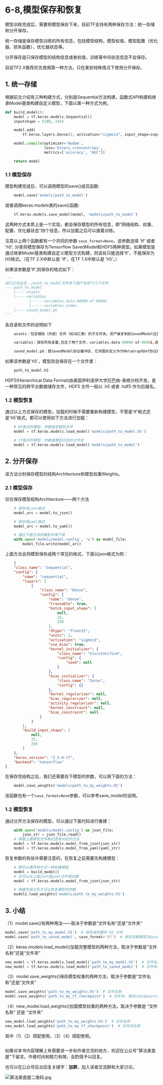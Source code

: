# 6-8,模型保存和恢复

模型训练完成后，需要把模型保存下来，目前TF支持有两种保存方法：统一存储和分开保存。

统一存储是保存模型训练的所有信息，包括模型结构，模型权值，模型配置（优化器、损失函数），优化器状态等。

分开保存是只保存模型的结构信息或者权值，训练等中间状态信息不会保存。

目前TF2.X推荐优先使用第一种方法，只在某些特殊情况下使用分开保存。

## 1. 统一存储

根据前文介绍有三种构建方式，分别是Sequential方法构建，函数式API构建和继承Model基类构建自定义模型，下面以第一种方式为例。

```python
def build_model():
    model = tf.keras.models.Sequential()
    inputshape = (100, 256)

    model.add(
        tf.keras.layers.Dense(2, activation="sigmoid", input_shape=inputshape))

    model.compile(optimizer='Nadam',
                  loss='binary_crossentropy',
                  metrics=['accuracy', "AUC"])

    return model
```
### 1.1 模型保存
模型构建完成后，可以调用模型的save()成员函数:

```python
    model.save('models/path_to_model')
```
或者调用keras.models类的save()函数:

```python
    tf.keras.models.save_model(model, 'models/path_to_model')
```

这两种方式本质上是一个实现，都会保存模型的所有信息，即“网络结构、权重、配置、优化器状态”四个信息，所以加载之后可以接着训练。

注意以上两个函数都有一个共同的参数 `save_format=None`，该参数选填 'tf' 或者 'h5', 分表将模型保存为Tensorflow SavedModel和HDF5两种类型。如果模型是通过继承Model基类构建自定义模型方式构建，则该处只能选择'tf'，不能保存为H5格式。（在TF 2.X中默认是 'tf'，在TF 1.X中默认是 'h5'。）

如果该参数是'tf',则保存的格式如下：

```python
'''
运行之后会在 ./path_to_model文件夹下面产生如下几个文件
----path_to_model
    |-----assets
    |-----variables
           |------variables.data-00000-of-00001
           |------variables.index
    |-----saved_model.pb
'''
```
各目录和文件的说明如下

```python
    assets：包含辅助（外部）文件（如词汇表）的子文件夹。资产被复制到SavedModel位置，并且可以在加载特定的MetaGraphDef时读取。

    variables：保存所有变量,包含了两个文件，variables.data-00000-of-00001,该文件保存了模型中参数的值，variables.index保存了模型中节点符号的定义。

    saved_model.pb：是SavedModel协议缓冲区，它将图形定义作为MetaGraphDef协议缓冲区,用于保存模型结构等信息。
```

如果该参数是'h5'，模型则会保存在一个文件里：

```python
    path_to_model.h5
```
HDF5(Hierarchical Data Format)由美国伊利诺伊大学厄巴纳-香槟分校开发，是一种常见的跨平台数据储存文件，HDF5 文件一般以 .h5 或者 .hdf5 作为后缀名。

### 1.2 模型恢复

通过以上方式保存的模型，加载的时候不需要重新构建模型，不管是'tf'格式还是'h5'格式，都可以使用如下方法进行加载：

```python
    # H5格式的模型，参数是该模型文件
    model = tf.keras.models.load_model('models/path_to_model.h5')

    # tf格式的模型，参数是模型对应的文件夹
    model = tf.keras.models.load_model('models/path_to_model')
```
## 2. 分开保存

该方法分别保存模型的结构Architecture和模型权重Weights。

### 2.1 模型保存
仅仅保存模型结构Architecture——两个方法
```python
    # 保存成json格式
    model_arc = model.to_json()

    # 保存成yaml格式
    model_arc = model.to_yaml()

    # 通过下面方法将模型存储下来
    with open('models/model.config', 'w') as model_file:
        model_file.write(model_arc)
```

上面方法会将模型保存成两个常见的格式，下面以json格式为例：

```json
    {
    "class_name": "Sequential",
    "config": {
        "name": "sequential",
        "layers": [
            {
                "class_name": "Dense",
                "config": {
                    "name": "dense",
                    "trainable": true,
                    "batch_input_shape": [
                        null,
                        25,
                        256
                    ],
                    "dtype": "float32",
                    "units": 2,
                    "activation": "sigmoid",
                    "use_bias": true,
                    "kernel_initializer": {
                        "class_name": "GlorotUniform",
                        "config": {
                            "seed": null
                        }
                    },
                    "bias_initializer": {
                        "class_name": "Zeros",
                        "config": {}
                    },
                    "kernel_regularizer": null,
                    "bias_regularizer": null,
                    "activity_regularizer": null,
                    "kernel_constraint": null,
                    "bias_constraint": null
                }
            }
        ],
        "build_input_shape": [
            null,
            25,
            256
        ]
    },
    "keras_version": "2.3.0-tf",
    "backend": "tensorflow"
}
```
在保存完结构之后，我们还需要存下模型的参数，可以用下面的方法：

```python
    model.save_weights('models/path_to_my_weights.h5')
```
该函数也有一个`save_format=None`参数，可以参考save_model的说明。

### 1.2 模型恢复

通过分开方法保存的模型，可以通过下面代码进行重建：
```python
    with open('models/model.config') as json_file:
        json_str = json_file.read()
    # 根据上面模型文件格式选择对应的方法
    model = tf.keras.models.model_from_json(json_str)
    model = tf.keras.models.model_from_yaml(yaml_str)
```
恢复参数的有些许需要注意的，在恢复之前需要先构建模型：
```python
    # 既可以像传统方式一样构建模型
    model = build_model()
    # 也可以从上面json或yaml文件里加载
    model = tf.keras.models.model_from_json(json_str)

    # 构建完成之后才可以恢复模型的参数
    model2.load_weights('models/path_to_my_weights.h5')
```
## 3. 小结

（1）model.save()有两种用法——取决于参数是“文件名称”还是“文件夹”

```python
model.save('path_to_my_model.h5')  # 保存成完整的 h5 文件
model.save('path_to_saved_model', save_format='tf')  # 保存完整模型为SavedModel格式
```

（2）keras.models.load_model()加载完整模型的两种方法，取决于参数是“文件名称”还是“文件夹”

```python
new_model = tf.keras.models.load_model('path_to_my_model.h5')  # 文件名称
new_model = tf.keras.models.load_model('path_to_saved_model')  # 文件夹
```

（3）model.save_weights()保存模型权重的两种方法，取决于参数是“文件名称”还是“文件夹”

```python
model.save_weights('path_to_my_weights.h5')  # 文件名称
model.save_weights('path_to_my_tf_checkpoint')  # 文件夹，保存checkpoint权重
```

 （4）new_model.load_weights()加载模型权重的两种方法，取决于参数是  “文件名称”  还是  “文件夹”

```python
new_model.load_weights('path_to_my_weights.h5')  # 文件名称
new_model.load_weights('path_to_my_tf_checkpoint')  # 文件夹名称
```
其中（1）（2）搭配使用，（3）（4）搭配使用。

```python

```

如果对本书内容理解上有需要进一步和作者交流的地方，欢迎在公众号"算法美食屋"下留言。作者时间和精力有限，会酌情予以回复。

也可以在公众号后台回复关键字：**加群**，加入读者交流群和大家讨论。

![算法美食屋二维码.jpg](./data/算法美食屋二维码.jpg)

```python

```
